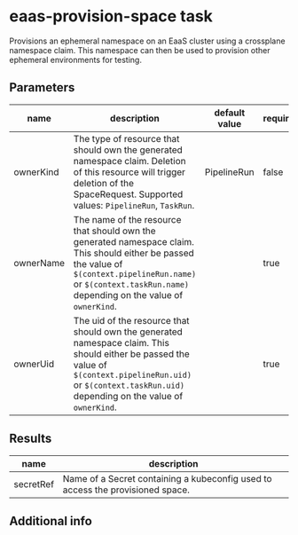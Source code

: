 # eaas-provision-space task

Provisions an ephemeral namespace on an EaaS cluster using a crossplane namespace claim. This namespace can then be used to provision other ephemeral environments for testing.

## Parameters
|name|description|default value|required|
|---|---|---|---|
|ownerKind|The type of resource that should own the generated namespace claim. Deletion of this resource will trigger deletion of the SpaceRequest. Supported values: `PipelineRun`, `TaskRun`.|PipelineRun|false|
|ownerName|The name of the resource that should own the generated namespace claim. This should either be passed the value of `$(context.pipelineRun.name)` or `$(context.taskRun.name)` depending on the value of `ownerKind`.||true|
|ownerUid|The uid of the resource that should own the generated namespace claim. This should either be passed the value of `$(context.pipelineRun.uid)` or `$(context.taskRun.uid)` depending on the value of `ownerKind`.||true|

## Results
|name|description|
|---|---|
|secretRef|Name of a Secret containing a kubeconfig used to access the provisioned space.|


## Additional info
